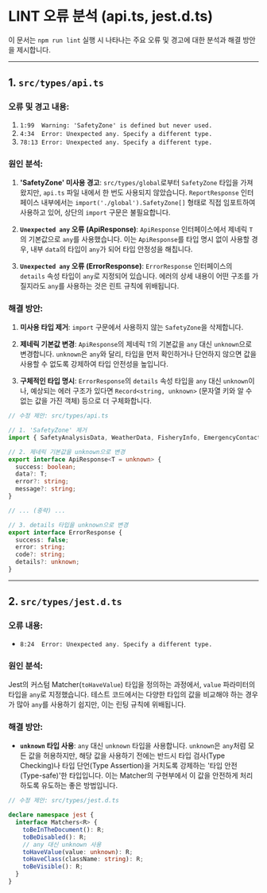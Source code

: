 # LINT 오류 분석 (api.ts, jest.d.ts)

이 문서는 `npm run lint` 실행 시 나타나는 주요 오류 및 경고에 대한 분석과 해결 방안을 제시합니다.

---

## 1. `src/types/api.ts`

### 오류 및 경고 내용:

1.  `1:99  Warning: 'SafetyZone' is defined but never used.`
2.  `4:34  Error: Unexpected any. Specify a different type.`
3.  `78:13 Error: Unexpected any. Specify a different type.`

### 원인 분석:

1.  **'SafetyZone' 미사용 경고**: `src/types/global`로부터 `SafetyZone` 타입을 가져왔지만, `api.ts` 파일 내에서 한 번도 사용되지 않았습니다. `ReportResponse` 인터페이스 내부에서는 `import('./global').SafetyZone[]` 형태로 직접 임포트하여 사용하고 있어, 상단의 `import` 구문은 불필요합니다.

2.  **`Unexpected any` 오류 (ApiResponse)**: `ApiResponse` 인터페이스에서 제네릭 `T`의 기본값으로 `any`를 사용했습니다. 이는 `ApiResponse`를 타입 명시 없이 사용할 경우, 내부 `data`의 타입이 `any`가 되어 타입 안정성을 해칩니다.

3.  **`Unexpected any` 오류 (ErrorResponse)**: `ErrorResponse` 인터페이스의 `details` 속성 타입이 `any`로 지정되어 있습니다. 에러의 상세 내용이 어떤 구조를 가질지라도 `any`를 사용하는 것은 린트 규칙에 위배됩니다.

### 해결 방안:

1.  **미사용 타입 제거**: `import` 구문에서 사용하지 않는 `SafetyZone`을 삭제합니다.

2.  **제네릭 기본값 변경**: `ApiResponse`의 제네릭 `T`의 기본값을 `any` 대신 `unknown`으로 변경합니다. `unknown`은 `any`와 달리, 타입을 먼저 확인하거나 단언하지 않으면 값을 사용할 수 없도록 강제하여 타입 안전성을 높입니다.

3.  **구체적인 타입 명시**: `ErrorResponse`의 `details` 속성 타입을 `any` 대신 `unknown`이나, 예상되는 에러 구조가 있다면 `Record<string, unknown>` (문자열 키와 알 수 없는 값을 가진 객체) 등으로 더 구체화합니다.

```typescript
// 수정 제안: src/types/api.ts

// 1. 'SafetyZone' 제거
import { SafetyAnalysisData, WeatherData, FisheryInfo, EmergencyContacts, Location, ActivityType } from './global';

// 2. 제네릭 기본값을 unknown으로 변경
export interface ApiResponse<T = unknown> {
  success: boolean;
  data?: T;
  error?: string;
  message?: string;
}

// ... (중략) ...

// 3. details 타입을 unknown으로 변경
export interface ErrorResponse {
  success: false;
  error: string;
  code?: string;
  details?: unknown;
}
```

---

## 2. `src/types/jest.d.ts`

### 오류 내용:

*   `8:24  Error: Unexpected any. Specify a different type.`

### 원인 분석:

Jest의 커스텀 Matcher(`toHaveValue`) 타입을 정의하는 과정에서, `value` 파라미터의 타입을 `any`로 지정했습니다. 테스트 코드에서는 다양한 타입의 값을 비교해야 하는 경우가 많아 `any`를 사용하기 쉽지만, 이는 린팅 규칙에 위배됩니다.

### 해결 방안:

*   **`unknown` 타입 사용**: `any` 대신 `unknown` 타입을 사용합니다. `unknown`은 `any`처럼 모든 값을 허용하지만, 해당 값을 사용하기 전에는 반드시 타입 검사(Type Checking)나 타입 단언(Type Assertion)을 거치도록 강제하는 '타입 안전(Type-safe)'한 타입입니다. 이는 Matcher의 구현부에서 이 값을 안전하게 처리하도록 유도하는 좋은 방법입니다.

```typescript
// 수정 제안: src/types/jest.d.ts

declare namespace jest {
  interface Matchers<R> {
    toBeInTheDocument(): R;
    toBeDisabled(): R;
    // any 대신 unknown 사용
    toHaveValue(value: unknown): R;
    toHaveClass(className: string): R;
    toBeVisible(): R;
  }
}
```
